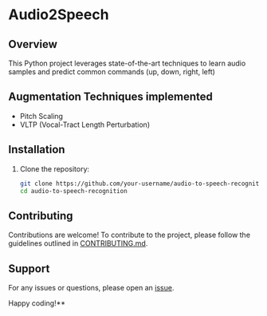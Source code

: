 # Audio2Speech

## Overview

This Python project leverages state-of-the-art techniques to learn audio samples and predict common commands (up, down, right, left)
## Augmentation Techniques implemented
- Pitch Scaling
- VLTP (Vocal-Tract Length Perturbation)

## Installation

1. Clone the repository:

   ```bash
   git clone https://github.com/your-username/audio-to-speech-recognition.git
   cd audio-to-speech-recognition
   ```

## Contributing

Contributions are welcome! To contribute to the project, please follow the guidelines outlined in [CONTRIBUTING.md](CONTRIBUTING.md).


## Support

For any issues or questions, please open an [issue](https://github.com/sanjeet178/Audio2Speech/issues).

Happy coding!**
